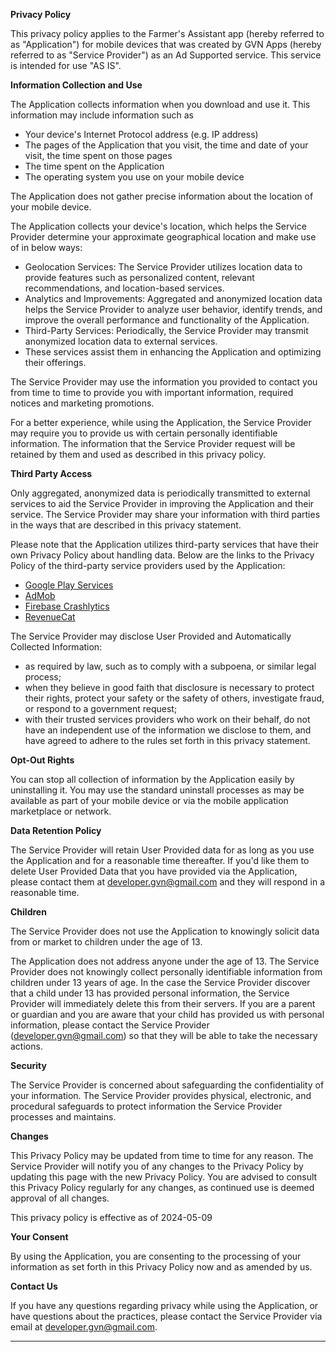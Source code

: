 **Privacy Policy**

This privacy policy applies to the Farmer's Assistant app (hereby referred to as "Application") for mobile devices that was created by GVN Apps (hereby referred to as "Service Provider") as an Ad Supported service. 
This service is intended for use "AS IS".

**Information Collection and Use**

The Application collects information when you download and use it. 
This information may include information such as

*   Your device's Internet Protocol address (e.g. IP address)
*   The pages of the Application that you visit, the time and date of your visit, the time spent on those pages
*   The time spent on the Application
*   The operating system you use on your mobile device

The Application does not gather precise information about the location of your mobile device.

The Application collects your device's location, which helps the Service Provider determine your approximate geographical location and make use of in below ways:

*   Geolocation Services: The Service Provider utilizes location data to provide features such as personalized content, relevant recommendations, and location-based services.
*   Analytics and Improvements: Aggregated and anonymized location data helps the Service Provider to analyze user behavior, identify trends, and improve the overall performance and functionality of the Application.
*   Third-Party Services: Periodically, the Service Provider may transmit anonymized location data to external services. 
*   These services assist them in enhancing the Application and optimizing their offerings.

The Service Provider may use the information you provided to contact you from time to time to provide you with important information, required notices and marketing promotions.

For a better experience, while using the Application, the Service Provider may require you to provide us with certain personally identifiable information. 
The information that the Service Provider request will be retained by them and used as described in this privacy policy.

**Third Party Access**

Only aggregated, anonymized data is periodically transmitted to external services to aid the Service Provider in improving the Application and their service. 
The Service Provider may share your information with third parties in the ways that are described in this privacy statement.

Please note that the Application utilizes third-party services that have their own Privacy Policy about handling data. 
Below are the links to the Privacy Policy of the third-party service providers used by the Application:

*   [Google Play Services](https://www.google.com/policies/privacy/)
*   [AdMob](https://support.google.com/admob/answer/6128543?hl=en)
*   [Firebase Crashlytics](https://firebase.google.com/support/privacy/)
*   [RevenueCat](https://www.revenuecat.com/privacy)

The Service Provider may disclose User Provided and Automatically Collected Information:

*   as required by law, such as to comply with a subpoena, or similar legal process;
*   when they believe in good faith that disclosure is necessary to protect their rights, protect your safety or the safety of others, investigate fraud, or respond to a government request;
*   with their trusted services providers who work on their behalf, do not have an independent use of the information we disclose to them, and have agreed to adhere to the rules set forth in this privacy statement.

**Opt-Out Rights**

You can stop all collection of information by the Application easily by uninstalling it. 
You may use the standard uninstall processes as may be available as part of your mobile device or via the mobile application marketplace or network.

**Data Retention Policy**

The Service Provider will retain User Provided data for as long as you use the Application and for a reasonable time thereafter. 
If you'd like them to delete User Provided Data that you have provided via the Application, please contact them at developer.gvn@gmail.com and they will respond in a reasonable time.

**Children**

The Service Provider does not use the Application to knowingly solicit data from or market to children under the age of 13.

The Application does not address anyone under the age of 13\. 
The Service Provider does not knowingly collect personally identifiable information from children under 13 years of age. 
In the case the Service Provider discover that a child under 13 has provided personal information, the Service Provider will immediately delete this from their servers. 
If you are a parent or guardian and you are aware that your child has provided us with personal information, please contact the Service Provider (developer.gvn@gmail.com) so that they will be able to take the necessary actions.

**Security**

The Service Provider is concerned about safeguarding the confidentiality of your information. 
The Service Provider provides physical, electronic, and procedural safeguards to protect information the Service Provider processes and maintains.

**Changes**

This Privacy Policy may be updated from time to time for any reason. 
The Service Provider will notify you of any changes to the Privacy Policy by updating this page with the new Privacy Policy. 
You are advised to consult this Privacy Policy regularly for any changes, as continued use is deemed approval of all changes.

This privacy policy is effective as of 2024-05-09

**Your Consent**

By using the Application, you are consenting to the processing of your information as set forth in this Privacy Policy now and as amended by us.

**Contact Us**

If you have any questions regarding privacy while using the Application, or have questions about the practices, please contact the Service Provider via email at developer.gvn@gmail.com.

* * *